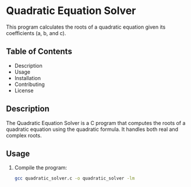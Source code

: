 # Quadratic Equation Solver

This program calculates the roots of a quadratic equation given its coefficients (a, b, and c).

## Table of Contents
- Description
- Usage
- Installation
- Contributing
- License

## Description

The Quadratic Equation Solver is a C program that computes the roots of a quadratic equation using the quadratic formula. It handles both real and complex roots.

## Usage

1. Compile the program:
   ```bash
   gcc quadratic_solver.c -o quadratic_solver -lm
